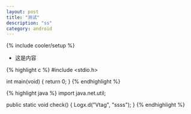 ```yaml
---
layout: post
title: "测试"
description: "ss"
category: android
---
```

{% include cooler/setup %}

* 这是内容

{% highlight c %}
#include <stdio.h>

int main(void)
{
	return 0;
}
{% endhighlight %}

{% highlight java %}
import java.net.util;

public static void check() {
	Logx.d("Vtag", "ssss");
}
{% endhighlight %}